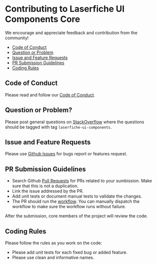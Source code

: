 # Contributing to Laserfiche UI Components Core
We encourage and appreciate feedback and contribution from the community!

 - [Code of Conduct](#coc)
 - [Question or Problem](#question)
 - [Issue and Feature Requests](#issue)
 - [PR Submission Guidelines](#submit-pr)
 - [Coding Rules](#rules)

## <a name="coc"></a> Code of Conduct
 Please read and follow our [Code of Conduct](https://github.com/Laserfiche/laserfiche-ui-components-core/blob/main/code_of_conduct.md).

## <a name="question"></a> Question or Problem?

Please post general questions on [StackOverflow](https://stackoverflow.com/questions/tagged/laserfiche-ui-components) where the questions should be tagged with tag `laserfiche-ui-components`.

## <a name="issue"></a> Issue and Feature Requests

Please use [Github Issues](https://github.com/Laserfiche/laserfiche-ui-components-core/issues) for bugs report or features request. 

## <a name="submit-pr"></a> PR Submission Guidelines

- Search Github [Pull Requests](https://github.com/Laserfiche/laserfiche-ui-components-core/pulls) for PRs related to your sumbission. Make sure that this is not a duplication.
- Link the issue addressed by the PR.
- Add unit tests or document manual tests to validate the changes.
- The PR should run the [workflow](https://github.com/Laserfiche/laserfiche-ui-components-core/actions/workflows/main.yml). You can manually dispatch the workflow to make sure the workflow runs without failure.

After the submission, core members of the project will review the code. 

## <a name="rules"></a> Coding Rules
Please follow the rules as you work on the code:

- Please add unit tests for each fixed bug or added feature.
- Please use clean and informative names.
